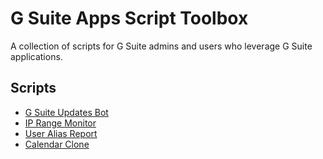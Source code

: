 # G Suite Apps Script Toolbox

A collection of scripts for G Suite admins and users who leverage G Suite applications.

## Scripts
 * [G Suite Updates Bot](g-suite-updates-bot)
 * [IP Range Monitor](ip-range-monitor)
 * [User Alias Report](user-alias-report)
 * [Calendar Clone](calendar-clone)